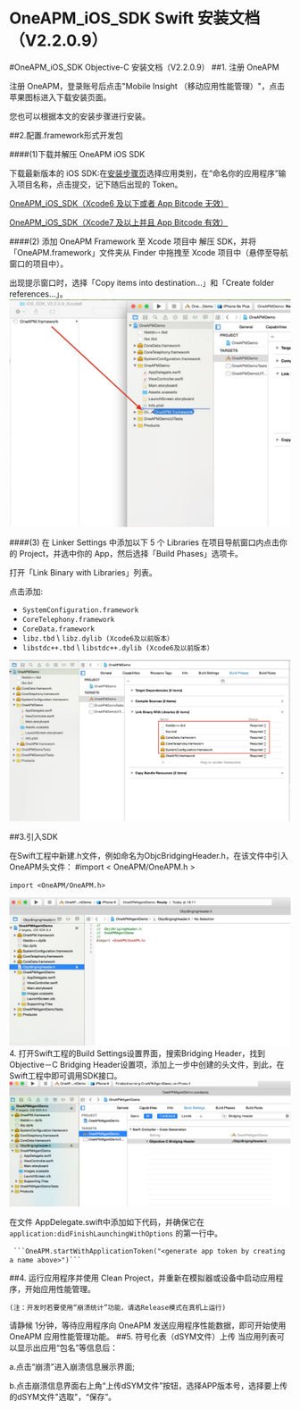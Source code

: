 # OneAPM_iOS_SDK Swift 安装文档（V2.2.0.9）

#OneAPM_iOS_SDK Objective-C 安装文档（V2.2.0.9）
##1. 注册 OneAPM

注册 OneAPM，登录账号后点击"Mobile Insight （移动应用性能管理）"，点击苹果图标进入下载安装页面。

您也可以根据本文的安装步骤进行安装。

##2.配置.framework形式开发包


####(1)下载并解压 OneAPM iOS SDK

下载最新版本的 iOS SDK:在[安装步骤页](https://mobile.oneapm.com/mobile/app/setup#/)选择应用类别，在“命名你的应用程序”输入项目名称，点击提交，记下随后出现的 Token。 

[OneAPM_iOS_SDK（Xcode6 及以下或者 App Bitcode 无效）](https://download.oneapm.com/ios_agent/iOS_SDK_latest_Xcode6.zip)

 [OneAPM_iOS_SDK（Xcode7 及以上并且 App Bitcode 有效）](https://download.oneapm.com/ios_agent/iOS_SDK_latest_Xcode7.zip)
 
####(2) 添加 OneAPM Framework 至 Xcode 项目中
解压 SDK，并将「OneAPM.framework」文件夹从 Finder 中拖拽至 Xcode 项目中（悬停至导航窗口的项目中）。

出现提示窗口时，选择「Copy items into destination...」和「Create folder references...」。
![](A103.jpg)

####(3) 在 Linker Settings 中添加以下 5 个 Libraries
在项目导航窗口内点击你的 Project，并选中你的 App，然后选择「Build Phases」选项卡。

打开「Link Binary with Libraries」列表。

点击添加:

- `SystemConfiguration.framework`
- `CoreTelephony.framework`
- `CoreData.framework`
- `libz.tbd` \ `libz.dylib (Xcode6及以前版本）`
- `libstdc++.tbd` \ `libstdc++.dylib (Xcode6及以前版本）`

![Libraries](A104.jpg)


##3.引入SDK

在Swift工程中新建.h文件，例如命名为ObjcBridgingHeader.h，在该文件中引入OneAPM头文件：  #import < OneAPM/OneAPM.h >

`
import <OneAPM/OneAPM.h>
`

![](A105.jpg)
4.
打开Swift工程的Build Settings设置界面，搜索Bridging Header，找到Objective－C Bridging Header设置项，添加上一步中创建的头文件，到此，在Swift工程中即可调用SDK接口。
![](A106.jpg)


在文件 AppDelegate.swift中添加如下代码，并确保它在 ```application:didFinishLaunchingWithOptions``` 的第一行中。
     
     ```OneAPM.startWithApplicationToken("<generate app token by creating a name above>")```

##4. 运行应用程序并使用
Clean Project，并重新在模拟器或设备中启动应用程序，开始应用性能管理。

`(注：开发时若要使用“崩溃统计”功能，请选Release模式在真机上运行)`

请静候 1分钟，等待应用程序向 OneAPM 发送应用程序性能数据，即可开始使用 OneAPM 应用性能管理功能。
##5. 符号化表（dSYM文件）上传
当应用列表可以显示出应用“包名”等信息后：

a.点击“崩溃”进入崩溃信息展示界面;

b.点击崩溃信息界面右上角“上传dSYM文件”按钮，选择APP版本号，选择要上传的dSYM文件"选取"，“保存”。
